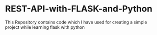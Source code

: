 # REST-API-with-FLASK-and-Python
This Repository contains code which I have used for creating a simple project while learning flask with python
